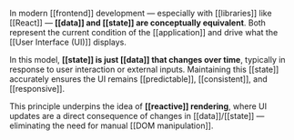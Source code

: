 In modern [[frontend]] development — especially with [[libraries]] like [[React]] — **[[data]] and [[state]] are conceptually equivalent**. Both represent the current condition of the [[application]] and drive what the [[User Interface (UI)]] displays.

In this model, **[[state]] is just [[data]] that changes over time**, typically in response to user interaction or external inputs. Maintaining this [[state]] accurately ensures the UI remains [[predictable]], [[consistent]], and [[responsive]].

This principle underpins the idea of **[[reactive]] rendering**, where UI updates are a direct consequence of changes in [[data]]/[[state]] — eliminating the need for manual [[DOM manipulation]].